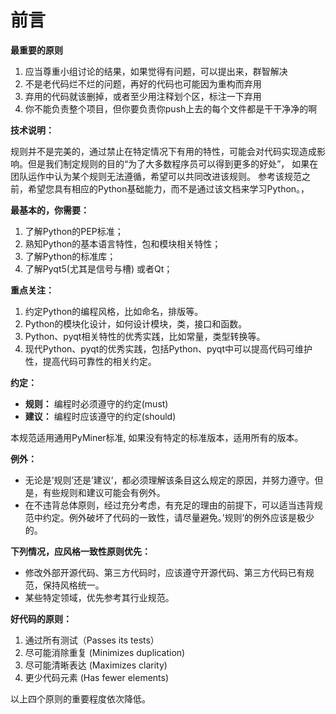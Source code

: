# 前言



**最重要的原则**

1.  应当尊重小组讨论的结果，如果觉得有问题，可以提出来，群智解决
2.  不是老代码烂不烂的问题，再好的代码也可能因为重构而弃用
3.  弃用的代码就该删掉，或者至少用注释划个区，标注一下弃用
4.  你不能负责整个项目，但你要负责你push上去的每个文件都是干干净净的啊

**技术说明：**

规则并不是完美的，通过禁止在特定情况下有用的特性，可能会对代码实现造成影响。但是我们制定规则的目的“为了大多数程序员可以得到更多的好处”， 如果在团队运作中认为某个规则无法遵循，希望可以共同改进该规则。 参考该规范之前，希望您具有相应的Python基础能力，而不是通过该文档来学习Python。，

**最基本的，你需要：**

1.  了解Python的PEP标准；
2.  熟知Python的基本语言特性，包和模块相关特性；
3.  了解Python的标准库；
4.  了解Pyqt5(尤其是信号与槽) 或者Qt；

**重点关注：**

1.  约定Python的编程风格，比如命名，排版等。
2.  Python的模块化设计，如何设计模块，类，接口和函数。
3.  Python、pyqt相关特性的优秀实践，比如常量，类型转换等。
4.  现代Python、pyqt的优秀实践，包括Python、pyqt中可以提高代码可维护性，提高代码可靠性的相关约定。

**约定：**

*   **规则：** 编程时必须遵守的约定(must)
*   **建议：** 编程时应该遵守的约定(should)

本规范适用通用PyMiner标准, 如果没有特定的标准版本，适用所有的版本。

**例外：**

*   无论是’规则’还是’建议’，都必须理解该条目这么规定的原因，并努力遵守。但是，有些规则和建议可能会有例外。
*   在不违背总体原则，经过充分考虑，有充足的理由的前提下，可以适当违背规范中约定。例外破坏了代码的一致性，请尽量避免。’规则’的例外应该是极少的。

**下列情况，应风格一致性原则优先：**

*   修改外部开源代码、第三方代码时，应该遵守开源代码、第三方代码已有规范，保持风格统一。
*   某些特定领域，优先参考其行业规范。

**好代码的原则：**

1.  通过所有测试（Passes its tests）
2.  尽可能消除重复 (Minimizes duplication)
3.  尽可能清晰表达 (Maximizes clarity)
4.  更少代码元素 (Has fewer elements)

以上四个原则的重要程度依次降低。
